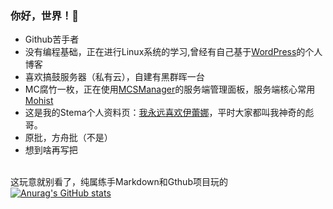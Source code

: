 ### 你好，世界！👋
- Github苦手者
- 没有编程基础，正在进行Linux系统的学习,曾经有自己基于[WordPress](https://cn.wordpress.org/)的个人博客
- 喜欢搞鼓服务器（私有云），自建有黑群晖一台
- MC腐竹一枚，正在使用[MCSManager](https://github.com/Suwings/MCSManager)的服务端管理面板，服务端核心常用[Mohist](https://github.com/MohistMC/Mohist)
- 这是我的Stema个人资料页：[我永远喜欢伊蕾娜](https://steamcommunity.com/id/superBIAO/)，平时大家都叫我神奇的彪哥。
- 原批，方舟批（不是）
- 想到啥再写把



<br/>这玩意就别看了，纯属练手Markdown和Gthub项目玩的
<br/>[![Anurag's GitHub stats](https://github-readme-stats.vercel.app/api?username=superBIAO&theme=calm)](https://github.com/anuraghazra/github-readme-stats)




<!---
superBIAO/superBIAO is a ✨ special ✨ repository because its `README.md` (this file) appears on your GitHub profile.
You can click the Preview link to take a look at your changes.
--->
